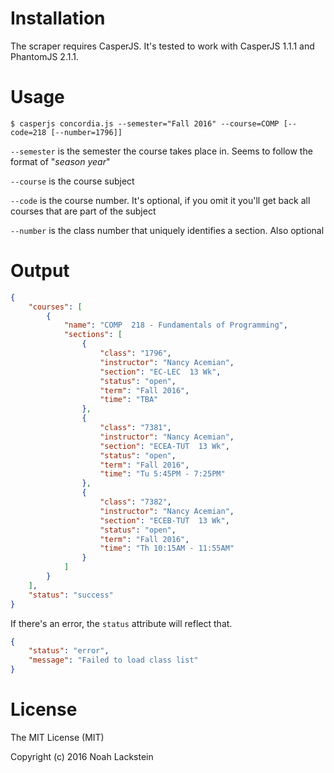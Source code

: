 # Installation
The scraper requires CasperJS. It's tested to work with CasperJS 1.1.1 and PhantomJS 2.1.1.

# Usage
    $ casperjs concordia.js --semester="Fall 2016" --course=COMP [--code=218 [--number=1796]]

`--semester` is the semester the course takes place in. Seems to follow the format of "_season_ _year_"

`--course` is the course subject

`--code` is the course number. It's optional, if you omit it you'll get back all courses that are part of the subject

`--number` is the class number that uniquely identifies a section. Also optional

# Output

```json
{
	"courses": [
		{
			"name": "COMP  218 - Fundamentals of Programming",
			"sections": [
				{
					"class": "1796",
					"instructor": "Nancy Acemian",
					"section": "EC-LEC  13 Wk",
					"status": "open",
					"term": "Fall 2016",
					"time": "TBA"
				},
				{
					"class": "7381",
					"instructor": "Nancy Acemian",
					"section": "ECEA-TUT  13 Wk",
					"status": "open",
					"term": "Fall 2016",
					"time": "Tu 5:45PM - 7:25PM"
				},
				{
					"class": "7382",
					"instructor": "Nancy Acemian",
					"section": "ECEB-TUT  13 Wk",
					"status": "open",
					"term": "Fall 2016",
					"time": "Th 10:15AM - 11:55AM"
				}
			]
		}
	],
	"status": "success"
}
```

If there's an error, the `status` attribute will reflect that.
```json
{
	"status": "error",
	"message": "Failed to load class list"
}
```

# License
The MIT License (MIT)

Copyright (c) 2016 Noah Lackstein